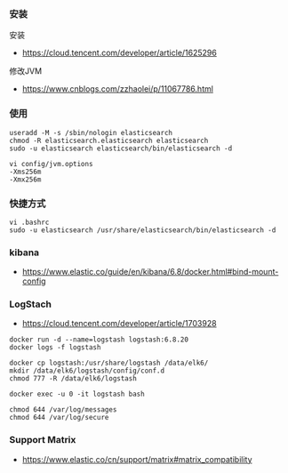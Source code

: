 
### 安装
安装
* https://cloud.tencent.com/developer/article/1625296

修改JVM
* https://www.cnblogs.com/zzhaolei/p/11067786.html



### 使用
```
useradd -M -s /sbin/nologin elasticsearch
chmod -R elasticsearch.elasticsearch elasticsearch
sudo -u elasticsearch elasticsearch/bin/elasticsearch -d
```
```
vi config/jvm.options
-Xms256m
-Xmx256m
```

### 快捷方式
```
vi .bashrc
sudo -u elasticsearch /usr/share/elasticsearch/bin/elasticsearch -d
```

### kibana
* https://www.elastic.co/guide/en/kibana/6.8/docker.html#bind-mount-config


### LogStach
* https://cloud.tencent.com/developer/article/1703928

```
docker run -d --name=logstash logstash:6.8.20
docker logs -f logstash

docker cp logstash:/usr/share/logstash /data/elk6/
mkdir /data/elk6/logstash/config/conf.d
chmod 777 -R /data/elk6/logstash

docker exec -u 0 -it logstash bash

chmod 644 /var/log/messages
chmod 644 /var/log/secure

```


### Support Matrix
* https://www.elastic.co/cn/support/matrix#matrix_compatibility

